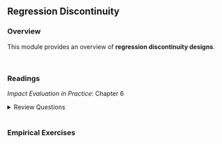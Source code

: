 ## Regression Discontinuity

### Overview

This module provides an overview of **regression discontinuity designs**.

<br>

### Readings

_Impact Evaluation in Practice_:  Chapter 6

<details><summary>Review Questions</summary>
  <br>
  <ol>
    <li>What is a regression disconinuity (RD) design?</li>
    <li>What conditions must be met in order for RD to be viable in any given setting?</li>
    <li>What are some contexts where an RD approach might be possible?</li>
    <li>What is the difference between sharp RD and fuzzyRD?</li>
    <li>How should one check the validity of an RD design?</li>
    <li>Does the RD design generate an estimate of the average treatment effect, or a local average treatment effect?  If the latter, who are the compliers in an RD?</li>
  </ol>
</details>

<br>

### Empirical Exercises
